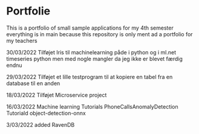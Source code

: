 # Portfolie
This is a portfolio of small sample applications for my 4th semester
everything is in main because this repository is only ment ad a portfolio for my teachers

30/03/2022
Tilføjet Iris til machinelearning påde i python og i ml.net
timeseries python men med nogle mangler da jeg ikke er blevet færdig endnu

29/03/2022
Tilføjet et lille testprogram til at kopiere en tabel fra en database til en anden

18/03/2022
Tilføjet Microservice project

16/03/2022
Machine learning 
Tutorials PhoneCallsAnomalyDetection
Tutoriald object-detection-onnx

3/03/2022
added RavenDB